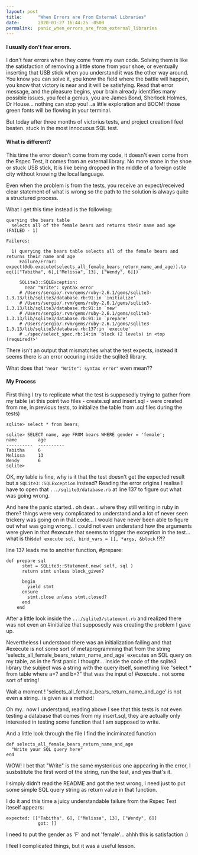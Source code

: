 ```yaml
---
layout: post
title:      "When Errors are From External Libraries"
date:       2020-01-27 16:44:25 -0500
permalink:  panic_when_errors_are_from_external_libraries
---
```



#### I usually don't fear errors. 
I don't fear errors when they come from my own code. Solving them is like the satisfaction of removing a little stone from your shoe, or eventually inserting that USB stick when you understand it was the other way around.
You know you can solve it, you know the field where the battle will happen, you know that victory is near and it will be satisfying. 
Read that error message, and the pleasure begins, your brain already identifies many possible issues, you feel a genius, you are James Bond, Sherlock Holmes, Dr House... nothing can stop you! 
..a little exploration and BOOM! those green fonts will be flowing in your terminal. 

But today after three months of victorius tests, and project creation I feel beaten. stuck in the most innocuous SQL test.

#### What is different? 

This time the error doesn't come from my code, it doesn't even come from the Rspec Test, it comes from an external library.
No more stone in the shoe or stuck USB stick, It is like being dropped in the middle of a foreign ostile city without knowing the local language.

Even when the problem is from the tests, you receive an expect/received clear statement of what is wrong so the path to the solution is always quite a structured process.

What I get this time instead is the following:

```
querying the bears table
  selects all of the female bears and returns their name and age (FAILED - 1)

Failures:

  1) querying the bears table selects all of the female bears and returns their name and age
     Failure/Error: expect(@db.execute(selects_all_female_bears_return_name_and_age)).to eq([["Tabitha", 6],["Melissa", 13], ["Wendy", 6]])
     
     SQLite3::SQLException:
       near "Write": syntax error
     # /Users/sergio/.rvm/gems/ruby-2.6.1/gems/sqlite3-1.3.13/lib/sqlite3/database.rb:91:in `initialize'
     # /Users/sergio/.rvm/gems/ruby-2.6.1/gems/sqlite3-1.3.13/lib/sqlite3/database.rb:91:in `new'
     # /Users/sergio/.rvm/gems/ruby-2.6.1/gems/sqlite3-1.3.13/lib/sqlite3/database.rb:91:in `prepare'
     # /Users/sergio/.rvm/gems/ruby-2.6.1/gems/sqlite3-1.3.13/lib/sqlite3/database.rb:137:in `execute'
     # ./spec/select_spec.rb:14:in `block (2 levels) in <top (required)>'
```


There isn't an output that mismatches what the test expects, instead it seems there is an error occuring inside the sqlite3 library.

What does that `"near "Write": syntax error"` even mean??

#### My Process

First thing I try to replicate what the test is supposedly trying to gather from my table (at this point two files - create.sql and insert.sql - were created from me, in previous tests, to initialize the table from .sql files during the tests)
```
sqlite> select * from bears;

sqlite> SELECT name, age FROM bears WHERE gender = 'female';
name        age       
----------  ----------
Tabitha     6         
Melissa     13        
Wendy       6         
sqlite> 
```

OK, my table is fine, why is it that the test doesn't get the expected result but a `SQLite3::SQLException` instead?
Reading the error origins I realise I have to open that `.../sqlite3/database.rb` at line 137 to figure out what was going wrong.

And here the panic started.. oh dear... where they still writing in ruby in there? things were very complicated to understand and a lot of never seen trickery was going on in that code... I would have never been able to figure out what was going wrong.. I could not even understand how the arguments were given in that #execute that seems to trigger the exception in the test... what is this`def execute sql, bind_vars = [], *args, &block` !?!?

line 137 leads me to another function, #prepare:
```
def prepare sql
      stmt = SQLite3::Statement.new( self, sql )
      return stmt unless block_given?

      begin
        yield stmt
      ensure
        stmt.close unless stmt.closed?
      end
    end
```
After a little look inside the `.../sqlite3/statement.rb` and realized there was not even an #initialize that supposedly was creating the problem I gave up.

Nevertheless I understood there was an initialization failing and that #execute is not some sort of metaprogramming that from the string 'selects_all_female_bears_return_name_and_age' executes an SQL query on my table, as in the first panic I thought... 
inside the code of the sqlite3 library the subject was a string with the query itself, something like "select * from table where a=? and b=?" that was the input of #execute.. not some sort of string!

Wait a moment !  'selects_all_female_bears_return_name_and_age' is not even a string.. is given as a method!

Oh my.. now I understand, reading above I see that this tests is not even testing a database that comes from my insert.sql, they are actually only interested in testing some function that I am supposed to write.

And a little look through the file I find the inciminated function
```
def selects_all_female_bears_return_name_and_age
  "Write your SQL query here"
end
```
WOW! I bet that "Write" is the same mysterious one appearing in the error, I susbstitute the first word of the string, run the test, and yes that's it.

I simply didn't read the README and got the test wrong, I need just to put some simple SQL query string as return value in that function.

I do it and this time a juicy understandable failure from the Rspec Test iteself appears:

```
expected: [["Tabitha", 6], ["Melissa", 13], ["Wendy", 6]]
            got: []
```

I need to put the gender as 'F' and not 'female'... ahhh this is satisfaction :)

I feel I complicated things, but it was a useful lesson.


